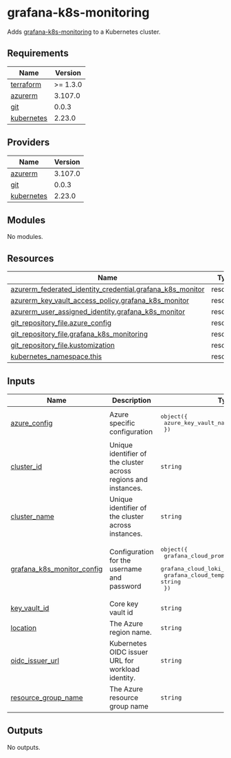 # grafana-k8s-monitoring

Adds [grafana-k8s-monitoring](https://github.com/grafana/k8s-monitoring-helm/tree/main/charts/k8s-monitoring) to a Kubernetes cluster.

## Requirements

| Name | Version |
|------|---------|
| <a name="requirement_terraform"></a> [terraform](#requirement\_terraform) | >= 1.3.0 |
| <a name="requirement_azurerm"></a> [azurerm](#requirement\_azurerm) | 3.107.0 |
| <a name="requirement_git"></a> [git](#requirement\_git) | 0.0.3 |
| <a name="requirement_kubernetes"></a> [kubernetes](#requirement\_kubernetes) | 2.23.0 |

## Providers

| Name | Version |
|------|---------|
| <a name="provider_azurerm"></a> [azurerm](#provider\_azurerm) | 3.107.0 |
| <a name="provider_git"></a> [git](#provider\_git) | 0.0.3 |
| <a name="provider_kubernetes"></a> [kubernetes](#provider\_kubernetes) | 2.23.0 |

## Modules

No modules.

## Resources

| Name | Type |
|------|------|
| [azurerm_federated_identity_credential.grafana_k8s_monitor](https://registry.terraform.io/providers/hashicorp/azurerm/3.107.0/docs/resources/federated_identity_credential) | resource |
| [azurerm_key_vault_access_policy.grafana_k8s_monitor](https://registry.terraform.io/providers/hashicorp/azurerm/3.107.0/docs/resources/key_vault_access_policy) | resource |
| [azurerm_user_assigned_identity.grafana_k8s_monitor](https://registry.terraform.io/providers/hashicorp/azurerm/3.107.0/docs/resources/user_assigned_identity) | resource |
| [git_repository_file.azure_config](https://registry.terraform.io/providers/xenitab/git/0.0.3/docs/resources/repository_file) | resource |
| [git_repository_file.grafana_k8s_monitoring](https://registry.terraform.io/providers/xenitab/git/0.0.3/docs/resources/repository_file) | resource |
| [git_repository_file.kustomization](https://registry.terraform.io/providers/xenitab/git/0.0.3/docs/resources/repository_file) | resource |
| [kubernetes_namespace.this](https://registry.terraform.io/providers/hashicorp/kubernetes/2.23.0/docs/resources/namespace) | resource |

## Inputs

| Name | Description | Type | Default | Required |
|------|-------------|------|---------|:--------:|
| <a name="input_azure_config"></a> [azure\_config](#input\_azure\_config) | Azure specific configuration | <pre>object({<br>    azure_key_vault_name = string<br>  })</pre> | <pre>{<br>  "azure_key_vault_name": ""<br>}</pre> | no |
| <a name="input_cluster_id"></a> [cluster\_id](#input\_cluster\_id) | Unique identifier of the cluster across regions and instances. | `string` | n/a | yes |
| <a name="input_cluster_name"></a> [cluster\_name](#input\_cluster\_name) | Unique identifier of the cluster across instances. | `string` | n/a | yes |
| <a name="input_grafana_k8s_monitor_config"></a> [grafana\_k8s\_monitor\_config](#input\_grafana\_k8s\_monitor\_config) | Configuration for the username and password | <pre>object({<br>    grafana_cloud_prometheus_host = string<br>    grafana_cloud_loki_host       = string<br>    grafana_cloud_tempo_host      = string<br>  })</pre> | <pre>{<br>  "grafana_cloud_loki_host": "",<br>  "grafana_cloud_prometheus_host": "",<br>  "grafana_cloud_tempo_host": ""<br>}</pre> | no |
| <a name="input_key_vault_id"></a> [key\_vault\_id](#input\_key\_vault\_id) | Core key vault id | `string` | n/a | yes |
| <a name="input_location"></a> [location](#input\_location) | The Azure region name. | `string` | n/a | yes |
| <a name="input_oidc_issuer_url"></a> [oidc\_issuer\_url](#input\_oidc\_issuer\_url) | Kubernetes OIDC issuer URL for workload identity. | `string` | n/a | yes |
| <a name="input_resource_group_name"></a> [resource\_group\_name](#input\_resource\_group\_name) | The Azure resource group name | `string` | n/a | yes |

## Outputs

No outputs.
